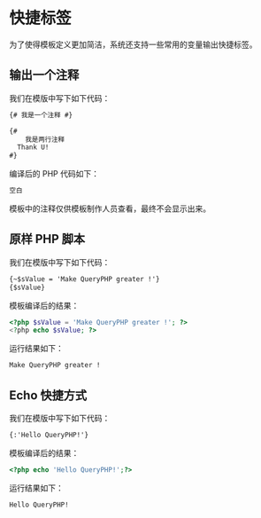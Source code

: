# 快捷标签

为了使得模板定义更加简洁，系统还支持一些常用的变量输出快捷标签。

## 输出一个注释

我们在模版中写下如下代码：

``` html
{# 我是一个注释 #}

{#
    我是两行注释
  Thank U!
#}
```

编译后的 PHP 代码如下：

``` html
空白
```

<p class="tip">模板中的注释仅供模板制作人员查看，最终不会显示出来。</p>

## 原样 PHP 脚本

我们在模版中写下如下代码：

``` html
{~$sValue = 'Make QueryPHP greater !'}   
{$sValue}  
```

模板编译后的结果：

``` php
<?php $sValue = 'Make QueryPHP greater !'; ?>   
<?php echo $sValue; ?>
```

运行结果如下：

``` html
Make QueryPHP greater ! 
```

## Echo 快捷方式

我们在模版中写下如下代码：

``` html
{:'Hello QueryPHP!'}
```

模板编译后的结果：

``` php
<?php echo 'Hello QueryPHP!';?>
```

运行结果如下：

``` html
Hello QueryPHP!
```
